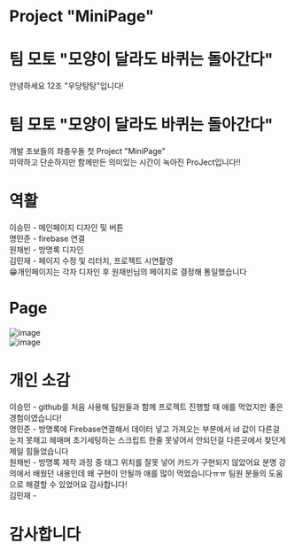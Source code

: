 # Project "MiniPage"

# 팀 모토 "모양이 달라도 바퀴는 돌아간다"
안녕하세요 12조 "우당탕탕"입니다!

# 팀 모토 "모양이 달라도 바퀴는 돌아간다"
개발 초보들의 좌충우돌 첫 Project "MiniPage" <br>
미약하고 단순하지만 함께만든 의미있는 시간이 녹아진 ProJect입니다!!<br>

# 역활
이승민 - 메인페이지 디자인 및 버튼 <br>
명민준 - firebase 연결<br>
원채빈 - 방명록 디자인<br>
김민재 - 페이지 수정 및 리터치, 프로젝트 시연촬영<br>
😁개인페이지는 각자 디자인 후 원채빈님의 페이지로 결정해 통일했습니다<br>

# Page
![image](https://github.com/user-attachments/assets/10052894-c704-4563-b6c4-ba52e3527122)<br>
![image](https://github.com/user-attachments/assets/d08741fa-5345-4f91-a594-4f5665887184)<br>

# 개인 소감
이승민 - github를 처음 사용해 팀원들과 함께 프로젝트 진행할 때 애를 먹었지만 좋은 경험이였습니다!<br>
명민준 - 방명록에 Firebase연결해서 데이터 넣고 가져오는 부분에서 id 값이 다른걸 눈치 못채고 헤매며 초기세팅하는 스크립트 한줄 못넣어서 안되던걸 다른곳에서 찾던게 제일 힘들었습니다<br>
원채빈 - 방명록 제작 과정 중 태그 위치를 잘못 넣어 카드가 구현되지 않았어요 분명 강의에서 배웠던 내용인데 왜 구현이 안될까 애를 많이 먹었습니다ㅠㅠ 팀원 분들의 도움으로 해결할 수 있었어요 감사합니다!<br>
김민재 - <br>

# 감사합니다
